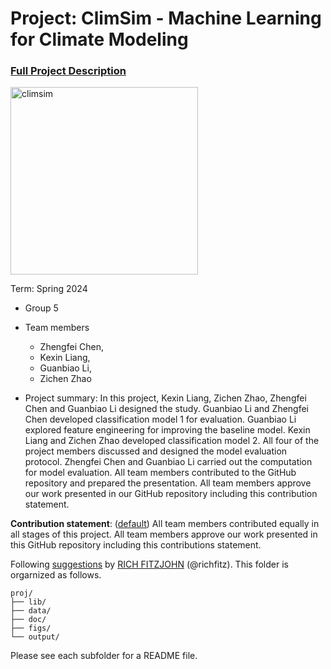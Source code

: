 # Project: ClimSim - Machine Learning for Climate Modeling


### [Full Project Description](doc/project3_desc.md)

<img src="https://leap-stc.github.io/ClimSim/_images/fig_1.png" alt="climsim" width="300"/>

Term: Spring 2024

+ Group 5
+ Team members
	+ Zhengfei Chen,
	+ Kexin Liang,
	+ Guanbiao Li,
	+ Zichen Zhao

+ Project summary: In this project, Kexin Liang, Zichen Zhao, Zhengfei Chen and Guanbiao Li designed the study. Guanbiao Li and Zhengfei Chen developed classification model 1 for evaluation. Guanbiao Li explored feature engineering for improving the baseline model. Kexin Liang and Zichen Zhao developed classification model 2. All four of the project members discussed and designed the model evaluation protocol. Zhengfei Chen and Guanbiao Li carried out the computation for model evaluation. All team members contributed to the GitHub repository and prepared the presentation. All team members approve our work presented in our GitHub repository including this contribution statement.
	

**Contribution statement**: ([default](doc/a_note_on_contributions.md)) All team members contributed equally in all stages of this project. All team members approve our work presented in this GitHub repository including this contributions statement. 

Following [suggestions](http://nicercode.github.io/blog/2013-04-05-projects/) by [RICH FITZJOHN](http://nicercode.github.io/about/#Team) (@richfitz). This folder is orgarnized as follows.

```
proj/
├── lib/
├── data/
├── doc/
├── figs/
└── output/
```

Please see each subfolder for a README file.
